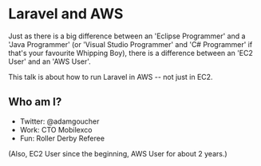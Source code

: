# Laravel and AWS

Just as there is a big difference between an 'Eclipse Programmer' and a 'Java Programmer' (or 'Visual Studio Programmer' and 'C# Programmer' if that's your favourite Whipping Boy), there is a difference between an 'EC2 User' and an 'AWS User'.

This talk is about how to run Laravel in AWS -- not just in EC2.

## Who am I?
- Twitter: @adamgoucher
- Work: CTO Mobilexco
- Fun: Roller Derby Referee

(Also, EC2 User since the beginning, AWS User for about 2 years.)
